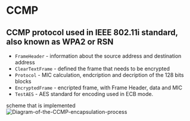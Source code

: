 # CCMP

## CCMP protocol used in IEEE 802.11i standard, also known as WPA2 or RSN 

* `FrameHeader` - information about the source address and destination address
* `ClearTextFrame` - defined the frame that needs to be encrypted 
* `Protocol` - MIC calculation, endcription and decription of the 128 bits blocks
* `EncryptedFrame` - encripted frame, with Frame Header, data and MIC
* `TestAES` - AES standard for encoding used in ECB mode.


scheme that is implemented
![Diagram-of-the-CCMP-encapsulation-process](https://github.com/ammitrevska/CCMP/assets/94235179/b6bc4630-7bc8-425c-8b5a-861b32c71bf5)
